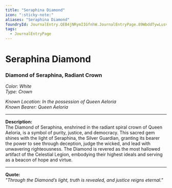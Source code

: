 ```yaml
---
title: "Seraphina Diamond"
icon: ":sticky-note:"
aliases: "Seraphina Diamond"
foundryId: JournalEntry.QEB4jNRymIIGfnhW.JournalEntryPage.89WbddTywLusviTl
tags:
  - JournalEntryPage
---
```


# Seraphina Diamond
### Diamond of Seraphina, Radiant Crown  

*Color: White*  
*Type: Crown*  

*Known Location: In the possession of Queen Aeloria*  
*Known Bearer: Queen Aeloria*  

---  

**Description:**  
The Diamond of Seraphina, enshrined in the radiant spiral crown of Queen Aeloria, is a symbol of purity, justice, and democracy. This sacred gem shines with the light of Seraphina, the Silver Guardian, granting its bearer the power to see through deception, judge the wicked, and lead with unwavering righteousness. The Diamond is revered as the most hallowed artifact of the Celestial Legion, embodying their highest ideals and serving as a beacon of hope and virtue.  

---  

**Quote:**  
*"Through the Diamond’s light, truth is revealed, and justice reigns eternal."*